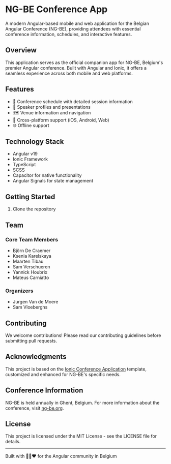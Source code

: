 # NG-BE Conference App

A modern Angular-based mobile and web application for the Belgian Angular Conference (NG-BE), providing attendees with essential conference information, schedules, and interactive features.

## Overview

This application serves as the official companion app for NG-BE, Belgium's premier Angular conference. Built with Angular and Ionic, it offers a seamless experience across both mobile and web platforms.

## Features

- 📅 Conference schedule with detailed session information
- 👥 Speaker profiles and presentations
- 🗺️ Venue information and navigation
- 📱 Cross-platform support (iOS, Android, Web)
- 🌐 Offline support

## Technology Stack

- Angular v19
- Ionic Framework
- TypeScript
- SCSS
- Capacitor for native functionality
- Angular Signals for state management

## Getting Started

1. Clone the repository

## Team

### Core Team Members

- Björn De Craemer
- Ksenia Karelskaya
- Maarten Tibau
- Sam Verschueren
- Yannick Houbrix
- Mateus Carniatto

### Organizers

- Jurgen Van de Moere
- Sam Vloeberghs

## Contributing

We welcome contributions! Please read our contributing guidelines before submitting pull requests.

## Acknowledgments

This project is based on the [Ionic Conference Application](https://github.com/ionic-team/ionic-conference-app) template, customized and enhanced for NG-BE's specific needs.

## Conference Information

NG-BE is held annually in Ghent, Belgium. For more information about the conference, visit [ng-be.org](https://ng-be.org).

## License

This project is licensed under the MIT License - see the LICENSE file for details.

---

Built with 🖤💛❤️ for the Angular community in Belgium
